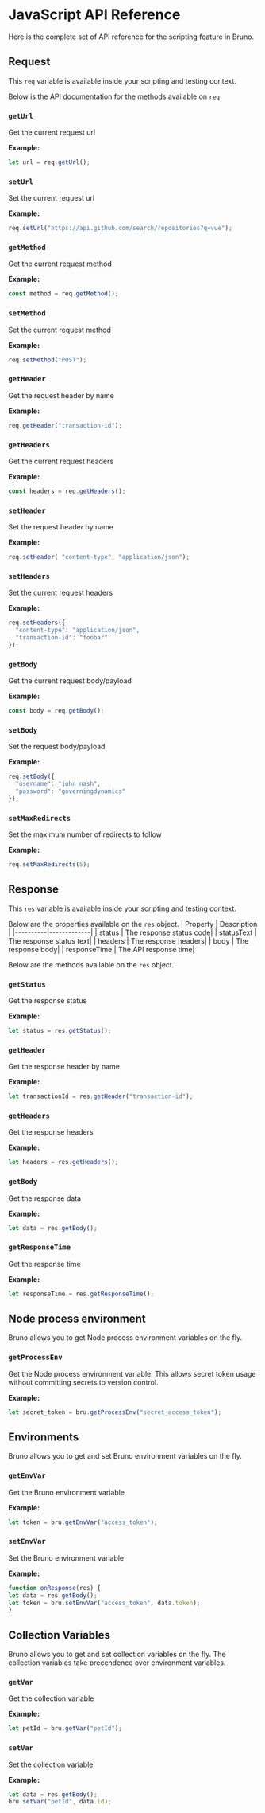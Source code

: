 # JavaScript API Reference

Here is the complete set of API reference for the scripting feature in Bruno.

## Request
This `req` variable is available inside your scripting and testing context.

Below is the API documentation for the methods available on `req` 
### `getUrl`
Get the current request url

**Example:**
```javascript
let url = req.getUrl();
```

### `setUrl`
Set the current request url

**Example:**
```javascript
req.setUrl("https://api.github.com/search/repositories?q=vue");
```

### `getMethod`
Get the current request method

**Example:**
```javascript
const method = req.getMethod();
```

### `setMethod`
Set the current request method

**Example:**
```javascript
req.setMethod("POST");
```

### `getHeader`
Get the request header by name

**Example:**
```javascript
req.getHeader("transaction-id");
```

### `getHeaders`
Get the current request headers

**Example:**
```javascript
const headers = req.getHeaders();
```

### `setHeader`
Set the request header by name

**Example:**
```javascript
req.setHeader( "content-type", "application/json");
```

### `setHeaders`
Set the current request headers

**Example:**
```javascript
req.setHeaders({
  "content-type": "application/json",
  "transaction-id": "foobar"
});
```

### `getBody`
Get the current request body/payload

**Example:**
```javascript
const body = req.getBody();
```

### `setBody`
Set the request body/payload

**Example:**
```javascript
req.setBody({
  "username": "john nash",
  "password": "governingdynamics"
});
```

### `setMaxRedirects`
Set the maximum number of redirects to follow

**Example:**
```javascript
req.setMaxRedirects(5);
```

## Response
This `res` variable is available inside your scripting and testing context.

Below are the properties available on the `res` object.
| Property | Description |
|----------|-------------|
| status | The response status code|
| statusText | The response status text|
| headers | The response headers|
| body | The response body|
| responseTime | The API response time|

Below are the methods available on the `res` object.

### `getStatus`
Get the response status

**Example:**
```javascript
let status = res.getStatus();
```

### `getHeader`
Get the response header by name

**Example:**
```javascript
let transactionId = res.getHeader("transaction-id");
```

### `getHeaders`
Get the response headers

**Example:**
```javascript
let headers = res.getHeaders();
```

### `getBody`
Get the response data

**Example:**
```javascript
let data = res.getBody();
```

### `getResponseTime`
Get the response time

**Example:**
```javascript
let responseTime = res.getResponseTime();
```

## Node process environment
Bruno allows you to get Node process environment variables on the fly.

### `getProcessEnv`
Get the Node process environment variable.  This allows secret token usage without committing secrets to version control.

**Example:**
```javascript
let secret_token = bru.getProcessEnv("secret_access_token");
```
## Environments
Bruno allows you to get and set Bruno environment variables on the fly.

### `getEnvVar`
Get the Bruno environment variable

**Example:**
```javascript
let token = bru.getEnvVar("access_token");
```
### `setEnvVar`
Set the Bruno environment variable

**Example:**
```javascript
function onResponse(res) {
let data = res.getBody();
let token = bru.setEnvVar("access_token", data.token);
}
```

## Collection Variables
Bruno allows you to get and set collection variables on the fly. The collection variables take precendence over environment variables.

### `getVar`
Get the collection variable

**Example:**
```javascript
let petId = bru.getVar("petId");
```
### `setVar`
Set the collection variable

**Example:**
```javascript
let data = res.getBody();
bru.setVar("petId", data.id);
```

